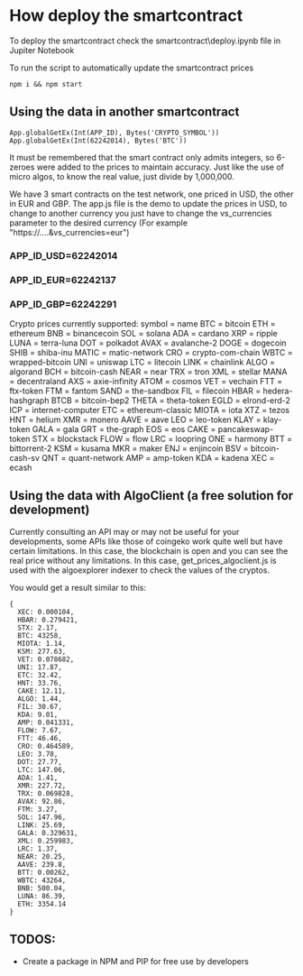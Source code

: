 # How deploy the smartcontract

To deploy the smartcontract check the smartcontract\deploy.ipynb file in Jupiter Notebook

To run the script to automatically update the smartcontract prices

```
npm i && npm start
```

## Using the data in another smartcontract

```
App.globalGetEx(Int(APP_ID), Bytes('CRYPTO_SYMBOL'))
App.globalGetEx(Int(62242014), Bytes('BTC'))
```

It must be remembered that the smart contract only admits integers, so 6-zeroes were added to the prices to maintain accuracy. Just like the use of micro algos, to know the real value, just divide by 1,000,000.

We have 3 smart contracts on the test network, one priced in USD, the other in EUR and GBP. The app.js file is the demo to update the prices in USD, to change to another currency you just have to change the vs_currencies parameter to the desired currency (For example "https://....&vs_currencies=eur")

### APP_ID_USD=62242014

### APP_ID_EUR=62242137

### APP_ID_GBP=62242291

Crypto prices currently supported:
symbol = name
BTC = bitcoin
ETH = ethereum
BNB = binancecoin
SOL = solana
ADA = cardano
XRP = ripple
LUNA = terra-luna
DOT = polkadot
AVAX = avalanche-2
DOGE = dogecoin
SHIB = shiba-inu
MATIC = matic-network
CRO = crypto-com-chain
WBTC = wrapped-bitcoin
UNI = uniswap
LTC = litecoin
LINK = chainlink
ALGO = algorand
BCH = bitcoin-cash
NEAR = near
TRX = tron
XML = stellar
MANA = decentraland
AXS = axie-infinity
ATOM = cosmos
VET = vechain
FTT = ftx-token
FTM = fantom
SAND = the-sandbox
FIL = filecoin
HBAR = hedera-hashgraph
BTCB = bitcoin-bep2
THETA = theta-token
EGLD = elrond-erd-2
ICP = internet-computer
ETC = ethereum-classic
MIOTA = iota
XTZ = tezos
HNT = helium
XMR = monero
AAVE = aave
LEO = leo-token
KLAY = klay-token
GALA = gala
GRT = the-graph
EOS = eos
CAKE = pancakeswap-token
STX = blockstack
FLOW = flow
LRC = loopring
ONE = harmony
BTT = bittorrent-2
KSM = kusama
MKR = maker
ENJ = enjincoin
BSV = bitcoin-cash-sv
QNT = quant-network
AMP = amp-token
KDA = kadena
XEC = ecash

## Using the data with AlgoClient (a free solution for development)

Currently consulting an API may or may not be useful for your developments, some APIs like those of coingeko work quite well but have certain limitations. In this case, the blockchain is open and you can see the real price without any limitations. In this case, get_prices_algoclient.js is used with the algoexplorer indexer to check the values of the cryptos.

You would get a result similar to this:

```
{
  XEC: 0.000104,
  HBAR: 0.279421,
  STX: 2.17,
  BTC: 43258,
  MIOTA: 1.14,
  KSM: 277.63,
  VET: 0.078682,
  UNI: 17.87,
  ETC: 32.42,
  HNT: 33.76,
  CAKE: 12.11,
  ALGO: 1.44,
  FIL: 30.67,
  KDA: 9.01,
  AMP: 0.041331,
  FLOW: 7.67,
  FTT: 46.46,
  CRO: 0.464589,
  LEO: 3.78,
  DOT: 27.77,
  LTC: 147.06,
  ADA: 1.41,
  XMR: 227.72,
  TRX: 0.069828,
  AVAX: 92.86,
  FTM: 3.27,
  SOL: 147.96,
  LINK: 25.69,
  GALA: 0.329631,
  XML: 0.259983,
  LRC: 1.37,
  NEAR: 20.25,
  AAVE: 239.8,
  BTT: 0.00262,
  WBTC: 43264,
  BNB: 500.04,
  LUNA: 86.39,
  ETH: 3354.14
}
```

## TODOS:

-   Create a package in NPM and PIP for free use by developers
